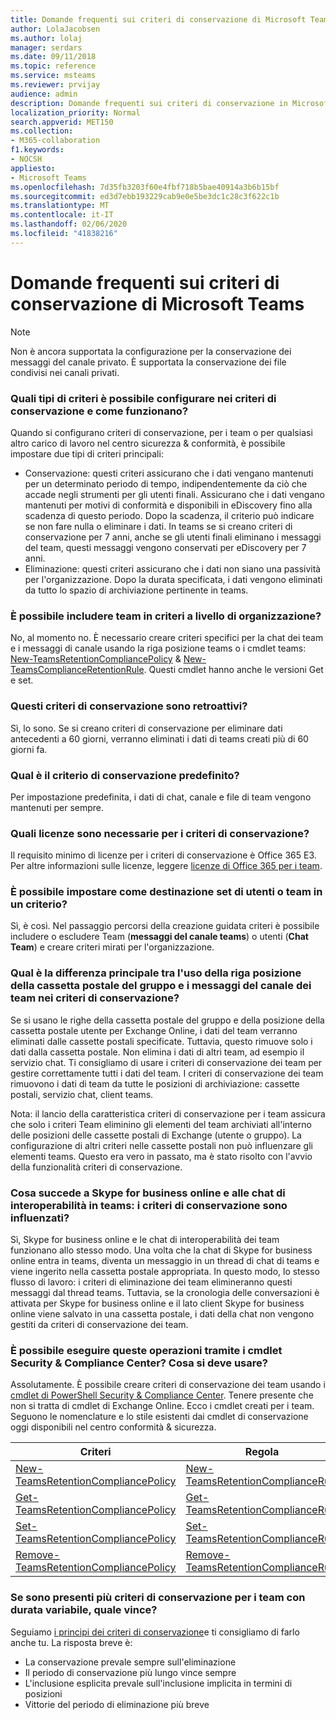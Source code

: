 ```yaml
---
title: Domande frequenti sui criteri di conservazione di Microsoft Teams
author: LolaJacobsen
ms.author: lolaj
manager: serdars
ms.date: 09/11/2018
ms.topic: reference
ms.service: msteams
ms.reviewer: prvijay
audience: admin
description: Domande frequenti sui criteri di conservazione in Microsoft teams.
localization_priority: Normal
search.appverid: MET150
ms.collection:
- M365-collaboration
f1.keywords:
- NOCSH
appliesto:
- Microsoft Teams
ms.openlocfilehash: 7d35fb3203f60e4fbf718b5bae40914a3b6b15bf
ms.sourcegitcommit: ed3d7ebb193229cab9e0e5be3dc1c28c3f622c1b
ms.translationtype: MT
ms.contentlocale: it-IT
ms.lasthandoff: 02/06/2020
ms.locfileid: "41838216"
---
```

# <a name="microsoft-teams-retention-policies-faq"></a>Domande frequenti sui criteri di conservazione di Microsoft Teams

> [!NOTE]
> Non è ancora supportata la configurazione per la conservazione dei messaggi del canale privato. È supportata la conservazione dei file condivisi nei canali privati.

### <a name="what-types-of-policies-can-i-set-up-in-retention-policies-and-how-do-they-work"></a>Quali tipi di criteri è possibile configurare nei criteri di conservazione e come funzionano?

Quando si configurano criteri di conservazione, per i team o per qualsiasi altro carico di lavoro nel centro sicurezza & conformità, è possibile impostare due tipi di criteri principali: 
- Conservazione: questi criteri assicurano che i dati vengano mantenuti per un determinato periodo di tempo, indipendentemente da ciò che accade negli strumenti per gli utenti finali. Assicurano che i dati vengano mantenuti per motivi di conformità e disponibili in eDiscovery fino alla scadenza di questo periodo. Dopo la scadenza, il criterio può indicare se non fare nulla o eliminare i dati. In teams se si creano criteri di conservazione per 7 anni, anche se gli utenti finali eliminano i messaggi del team, questi messaggi vengono conservati per eDiscovery per 7 anni.
- Eliminazione: questi criteri assicurano che i dati non siano una passività per l'organizzazione. Dopo la durata specificata, i dati vengono eliminati da tutto lo spazio di archiviazione pertinente in teams. 

### <a name="can-we-include-teams-in-org-wide-policies"></a>È possibile includere team in criteri a livello di organizzazione? 

No, al momento no. È necessario creare criteri specifici per la chat dei team e i messaggi di canale usando la riga posizione teams o i cmdlet teams: [New-TeamsRetentionCompliancePolicy](https://docs.microsoft.com/powershell/module/exchange/policy-and-compliance-retention/new-teamsretentioncompliancepolicy?view=exchange-ps) & [New-TeamsComplianceRetentionRule](https://docs.microsoft.com/powershell/module/exchange/policy-and-compliance-retention/new-teamsretentioncompliancerule?view=exchange-ps). Questi cmdlet hanno anche le versioni Get e set.

### <a name="are-these-retention-policies-retroactive"></a>Questi criteri di conservazione sono retroattivi? 

Sì, lo sono. Se si creano criteri di conservazione per eliminare dati antecedenti a 60 giorni, verranno eliminati i dati di teams creati più di 60 giorni fa. 

### <a name="what-is-the-default-retention-policy"></a>Qual è il criterio di conservazione predefinito? 

Per impostazione predefinita, i dati di chat, canale e file di team vengono mantenuti per sempre.

### <a name="what-licensing-is-required-for-retention-policies"></a>Quali licenze sono necessarie per i criteri di conservazione?

Il requisito minimo di licenze per i criteri di conservazione è Office 365 E3. Per altre informazioni sulle licenze, leggere [licenze di Office 365 per i team](office-365-licensing.md).

### <a name="can-i-target-sets-of-users-or-teams-in-a-policy"></a>È possibile impostare come destinazione set di utenti o team in un criterio? 

Sì, è così. Nel passaggio percorsi della creazione guidata criteri è possibile includere o escludere Team (**messaggi del canale teams**) o utenti (**Chat Team**) e creare criteri mirati per l'organizzazione. 

### <a name="what-is-the-main-difference-between-using-the-group-mailbox-location-row-and-teams-channel-messages-location-row-in-retention-policies"></a>Qual è la differenza principale tra l'uso della riga posizione della cassetta postale del gruppo e i messaggi del canale dei team nei criteri di conservazione? 

Se si usano le righe della cassetta postale del gruppo e della posizione della cassetta postale utente per Exchange Online, i dati del team verranno eliminati dalle cassette postali specificate. Tuttavia, questo rimuove solo i dati dalla cassetta postale. Non elimina i dati di altri team, ad esempio il servizio chat. Ti consigliamo di usare i criteri di conservazione dei team per gestire correttamente tutti i dati del team. I criteri di conservazione dei team rimuovono i dati di team da tutte le posizioni di archiviazione: cassette postali, servizio chat, client teams. 

Nota: il lancio della caratteristica criteri di conservazione per i team assicura che solo i criteri Team eliminino gli elementi del team archiviati all'interno delle posizioni delle cassette postali di Exchange (utente o gruppo). La configurazione di altri criteri nelle cassette postali non può influenzare gli elementi teams. Questo era vero in passato, ma è stato risolto con l'avvio della funzionalità criteri di conservazione. 

### <a name="what-happens-to-skype-for-business-online-and-teams-interop-chats--are-they-affected-by-retention-policies"></a>Cosa succede a Skype for business online e alle chat di interoperabilità in teams: i criteri di conservazione sono influenzati?

Sì, Skype for business online e le chat di interoperabilità dei team funzionano allo stesso modo. Una volta che la chat di Skype for business online entra in teams, diventa un messaggio in un thread di chat di teams e viene ingerito nella cassetta postale appropriata. In questo modo, lo stesso flusso di lavoro: i criteri di eliminazione dei team elimineranno questi messaggi dal thread teams. Tuttavia, se la cronologia delle conversazioni è attivata per Skype for business online e il lato client Skype for business online viene salvato in una cassetta postale, i dati della chat non vengono gestiti da criteri di conservazione dei team.

### <a name="can-i-do-these-through-security--compliance-center-cmdlets-what-should-i-use"></a>È possibile eseguire queste operazioni tramite i cmdlet Security & Compliance Center? Cosa si deve usare? 

Assolutamente. È possibile creare criteri di conservazione dei team usando i [cmdlet di PowerShell Security & Compliance Center]( https://docs.microsoft.com/powershell/exchange/exchange-online/exchange-online-powershell?view=exchange-ps). Tenere presente che non si tratta di cmdlet di Exchange Online. Ecco i cmdlet creati per i team. Seguono le nomenclature e lo stile esistenti dai cmdlet di conservazione oggi disponibili nel centro conformità & sicurezza.

|Criteri|Regola|
|---|---|
|[New-TeamsRetentionCompliancePolicy](https://docs.microsoft.com/powershell/module/exchange/policy-and-compliance-retention/new-teamsretentioncompliancepolicy?view=exchange-ps)| [New-TeamsRetentionComplianceRule](https://docs.microsoft.com/powershell/module/exchange/policy-and-compliance-retention/new-teamsretentioncompliancerule?view=exchange-ps)|
|[Get-TeamsRetentionCompliancePolicy](https://docs.microsoft.com/powershell/module/exchange/policy-and-compliance-retention/get-teamsretentioncompliancepolicy?view=exchange-ps)| [Get-TeamsRetentionComplianceRule](https://docs.microsoft.com/powershell/module/exchange/policy-and-compliance-retention/get-teamsretentioncompliancerule?view=exchange-ps)|
|[Set-TeamsRetentionCompliancePolicy](https://docs.microsoft.com/powershell/module/exchange/policy-and-compliance-retention/set-teamsretentioncompliancepolicy?view=exchange-ps)| [Set-TeamsRetentionComplianceRule](https://docs.microsoft.com/powershell/module/exchange/policy-and-compliance-retention/set-teamsretentioncompliancerule?view=exchange-ps)|
|[Remove-TeamsRetentionCompliancePolicy](https://docs.microsoft.com/powershell/module/exchange/policy-and-compliance-retention/remove-teamsretentioncompliancepolicy?view=exchange-ps)| [Remove-TeamsRetentionComplianceRule](https://docs.microsoft.com/powershell/module/exchange/policy-and-compliance-retention/remove-teamsretentioncompliancerule?view=exchange-ps)|

### <a name="if-there-are-multiple-retention-policies-for-teams-with-varying-durations-which-one-wins"></a>Se sono presenti più criteri di conservazione per i team con durata variabile, quale vince?

Seguiamo [i principi dei criteri di conservazione](https://support.office.com/article/overview-of-retention-policies-5e377752-700d-4870-9b6d-12bfc12d2423)e ti consigliamo di farlo anche tu. La risposta breve è: 
-   La conservazione prevale sempre sull'eliminazione
-   Il periodo di conservazione più lungo vince sempre
-   L'inclusione esplicita prevale sull'inclusione implicita in termini di posizioni
-   Vittorie del periodo di eliminazione più breve
